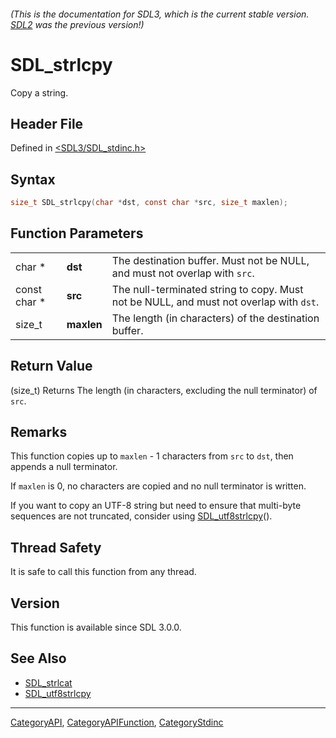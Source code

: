 ###### (This is the documentation for SDL3, which is the current stable version. [SDL2](https://wiki.libsdl.org/SDL2/) was the previous version!)
# SDL_strlcpy

Copy a string.

## Header File

Defined in [<SDL3/SDL_stdinc.h>](https://github.com/libsdl-org/SDL/blob/main/include/SDL3/SDL_stdinc.h)

## Syntax

```c
size_t SDL_strlcpy(char *dst, const char *src, size_t maxlen);
```

## Function Parameters

|              |            |                                                                                        |
| ------------ | ---------- | -------------------------------------------------------------------------------------- |
| char *       | **dst**    | The destination buffer. Must not be NULL, and must not overlap with `src`.             |
| const char * | **src**    | The null-terminated string to copy. Must not be NULL, and must not overlap with `dst`. |
| size_t       | **maxlen** | The length (in characters) of the destination buffer.                                  |

## Return Value

(size_t) Returns The length (in characters, excluding the null terminator)
of `src`.

## Remarks

This function copies up to `maxlen` - 1 characters from `src` to `dst`,
then appends a null terminator.

If `maxlen` is 0, no characters are copied and no null terminator is
written.

If you want to copy an UTF-8 string but need to ensure that multi-byte
sequences are not truncated, consider using
[SDL_utf8strlcpy](SDL_utf8strlcpy)().

## Thread Safety

It is safe to call this function from any thread.

## Version

This function is available since SDL 3.0.0.

## See Also

- [SDL_strlcat](SDL_strlcat)
- [SDL_utf8strlcpy](SDL_utf8strlcpy)

----
[CategoryAPI](CategoryAPI), [CategoryAPIFunction](CategoryAPIFunction), [CategoryStdinc](CategoryStdinc)

